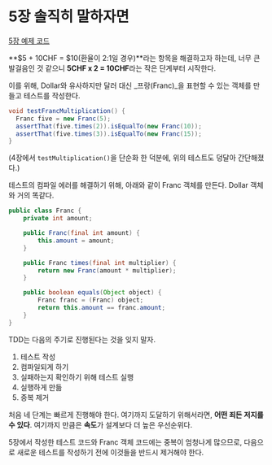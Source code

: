# 5장 솔직히 말하자면

[5장 예제 코드](https://github.com/gyumin-kim/TDDBE/commit/83bdaa4511bb4101893efa7cdc6efa2c4ec6a733)

**$5 + 10CHF = $10(환율이 2:1일 경우)**라는 항목을 해결하고자 하는데, 너무 큰 발걸음인 것 같으니 **5CHF x 2 = 10CHF**라는 작은 단계부터 시작한다. 

이를 위해, Dollar와 유사하지만 달러 대신 _프랑(Franc)_을 표현할 수 있는 객체를 만들고 테스트를 작성한다.

```java
void testFrancMultiplication() {
  Franc five = new Franc(5);
  assertThat(five.times(2)).isEqualTo(new Franc(10));
  assertThat(five.times(3)).isEqualTo(new Franc(15));
}
```
(4장에서 `testMultiplication()`을 단순화 한 덕분에, 위의 테스트도 덩달아 간단해졌다.)

테스트의 컴파일 에러를 해결하기 위해, 아래와 같이 Franc 객체를 만든다. Dollar 객체와 거의 똑같다.

```java
public class Franc {
	private int amount;

	public Franc(final int amount) {
		this.amount = amount;
	}

	public Franc times(final int multiplier) {
		return new Franc(amount * multiplier);
	}

	public boolean equals(Object object) {
		Franc franc = (Franc) object;
		return this.amount == franc.amount;
	}
}
```

TDD는 다음의 주기로 진행된다는 것을 잊지 말자.

1. 테스트 작성
2. 컴파일되게 하기
3. 실패하는지 확인하기 위해 테스트 실행
4. 실행하게 만듦
5. 중복 제거

처음 네 단계는 빠르게 진행해야 한다. 여기까지 도달하기 위해서라면, **어떤 죄든 저지를 수 있다**. 여기까지 만큼은 **속도**가 설계보다 더 높은 우선순위다.

5장에서 작성한 테스트 코드와 Franc 객체 코드에는 중복이 엄청나게 많으므로, 다음으로 새로운 테스트를 작성하기 전에 이것들을 반드시 제거해야 한다.